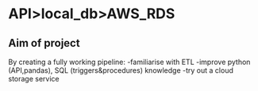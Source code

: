 # API>local_db>AWS_RDS

## Aim of project
By creating a fully working pipeline:
-familiarise with ETL
-improve python (API,pandas), SQL (triggers&procedures) knowledge
-try out a cloud storage service